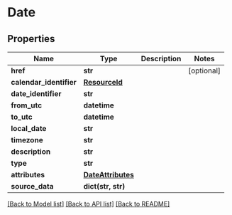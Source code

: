 # Date

## Properties
Name | Type | Description | Notes
------------ | ------------- | ------------- | -------------
**href** | **str** |  | [optional] 
**calendar_identifier** | [**ResourceId**](ResourceId.md) |  | 
**date_identifier** | **str** |  | 
**from_utc** | **datetime** |  | 
**to_utc** | **datetime** |  | 
**local_date** | **str** |  | 
**timezone** | **str** |  | 
**description** | **str** |  | 
**type** | **str** |  | 
**attributes** | [**DateAttributes**](DateAttributes.md) |  | 
**source_data** | **dict(str, str)** |  | 

[[Back to Model list]](../README.md#documentation-for-models) [[Back to API list]](../README.md#documentation-for-api-endpoints) [[Back to README]](../README.md)


